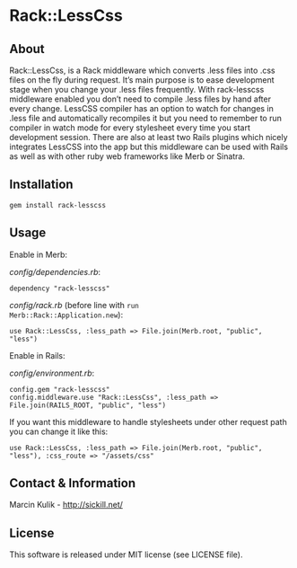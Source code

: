 Rack::LessCss
=============

About
-----

Rack::LessCss, is a Rack middleware which converts .less files into .css files on the fly during request. It’s main purpose is to ease development stage when you change your .less files frequently. With rack-lesscss middleware enabled you don’t need to compile .less files by hand after every change. LessCSS compiler has an option to watch for changes in .less file and automatically recompiles it but you need to remember to run compiler in watch mode for every stylesheet every time you start development session. There are also at least two Rails plugins which nicely integrates LessCSS into the app but this middleware can be used with Rails as well as with other ruby web frameworks like Merb or Sinatra.

Installation
-----------

<pre><code>gem install rack-lesscss</code></pre>

Usage
-----

Enable in Merb:

<em>config/dependencies.rb</em>:

<pre><code>dependency "rack-lesscss"</code></pre>

<em>config/rack.rb</em> (before line with <code>run Merb::Rack::Application.new</code>):

<pre><code>use Rack::LessCss, :less_path => File.join(Merb.root, "public", "less")</code></pre>

Enable in Rails:

<em>config/environment.rb</em>:

<pre><code>config.gem "rack-lesscss"
config.middleware.use "Rack::LessCss", :less_path => File.join(RAILS_ROOT, "public", "less")
</code></pre>

If you want this middleware to handle stylesheets under other request path you can change it like this:

<pre><code>use Rack::LessCss, :less_path => File.join(Merb.root, "public", "less"), :css_route => "/assets/css"</code></pre>

Contact & Information
---------------------

Marcin Kulik - http://sickill.net/


License
-------

This software is released under MIT license (see LICENSE file).
